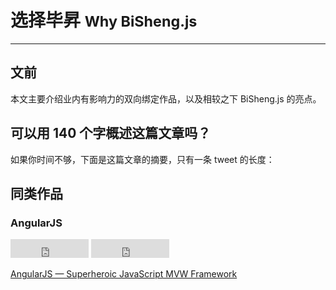 <h1>选择毕昇 <small>Why BiSheng.js</smaLL></h1>
<hr>

<div class='gallery' id='chart'></div>

<script type="text/javascript" src="http://strongriley.github.io/d3/d3.js?2.2.0"></script>
<script type="text/javascript" src="http://strongriley.github.io/d3/d3.layout.js?2.2.0"></script>
<link href='why-banner.css' rel='stylesheet' type='text/css' />
<script type="text/javascript" src="why-banner.js"></script>

## 文前

本文主要介绍业内有影响力的双向绑定作品，以及相较之下 BiSheng.js 的亮点。

## 可以用 140 个字概述这篇文章吗？

如果你时间不够，下面是这篇文章的摘要，只有一条 tweet 的长度：


## 同类作品

### AngularJS

<iframe src="http://ghbtns.com/github-btn.html?user=angular&repo=angular.js&type=watch&count=true&size="
  allowtransparency="true" frameborder="0" scrolling="0" width="125" height="30"></iframe>

<iframe src="http://ghbtns.com/github-btn.html?user=angular&repo=angular.js&type=fork&count=true&size="
  allowtransparency="true" frameborder="0" scrolling="0" width="125" height="30"></iframe>

[AngularJS — Superheroic JavaScript MVW Framework](http://angularjs.org/)
